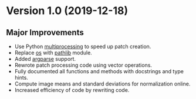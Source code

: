 # Version 1.0 (2019-12-18)

## Major Improvements
- Use Python [multiprocessing](https://docs.python.org/3.6/library/multiprocessing.html) to speed up patch creation.
- Replace [os](https://docs.python.org/3.6/library/os.html) with [pathlib](https://docs.python.org/3.6/library/pathlib.html) module.
- Added [argparse](https://docs.python.org/3.6/library/argparse.html) support.
- Rewrote patch processing code using vector operations.
- Fully documented all functions and methods with docstrings and type hints.
- Compute image means and standard deviations for normalization online.
- Increased efficiency of code by rewriting code.
